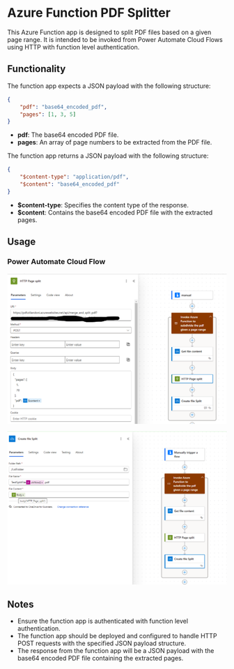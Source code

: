 # Azure Function PDF Splitter

This Azure Function app is designed to split PDF files based on a given page range. It is intended to be invoked from Power Automate Cloud Flows using HTTP with function level authentication.

## Functionality

The function app expects a JSON payload with the following structure:

```json
{
    "pdf": "base64_encoded_pdf",
    "pages": [1, 3, 5]
}
```

- **pdf**: The base64 encoded PDF file.
- **pages**: An array of page numbers to be extracted from the PDF file.

The function app returns a JSON payload with the following structure:

```json
{
    "$content-type": "application/pdf",
    "$content": "base64_encoded_pdf"
}
```

- **$content-type**: Specifies the content type of the response.
- **$content**: Contains the base64 encoded PDF file with the extracted pages.

## Usage


### Power Automate Cloud Flow

![http request](image.png)


![save in onedrive](image-1.png)

## Notes

- Ensure the function app is authenticated with function level authentication.
- The function app should be deployed and configured to handle HTTP POST requests with the specified JSON payload structure.
- The response from the function app will be a JSON payload with the base64 encoded PDF file containing the extracted pages.
